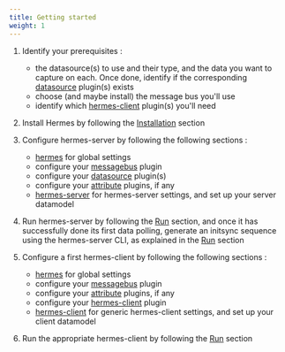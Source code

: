 ```yaml
---
title: Getting started
weight: 1
---
```


1. Identify your prerequisites :
    - the datasource(s) to use and their type, and the data you want to capture on each. Once done, identify if the corresponding [datasource](../configuration/plugins/datasources/) plugin(s) exists
    - choose (and maybe install) the message bus you'll use
    - identify which [hermes-client](../configuration/plugins/hermes-client/) plugin(s) you'll need

2. Install Hermes by following the [Installation](../installation/) section

3. Configure hermes-server by following the following sections :
    - [hermes](../hermes/) for global settings
    - configure your [messagebus](../configuration/plugins/messagebus_producers/) plugin
    - configure your [datasource](../configuration/plugins/datasources/) plugin(s)
    - configure your [attribute](../configuration/plugins/attributes/) plugins, if any
    - [hermes-server](../configuration/hermes-server/) for hermes-server settings, and set up your server datamodel

4. Run hermes-server by following the [Run](../run/) section, and once it has successfully done its first data polling, generate an initsync sequence using the hermes-server CLI, as explained in the [Run](../run/) section

5. Configure a first hermes-client by following the following sections :
    - [hermes](../hermes/) for global settings
    - configure your [messagebus](../configuration/plugins/messagebus_consumers/) plugin
    - configure your [attribute](../configuration/plugins/attributes/) plugins, if any
    - configure your [hermes-client](../configuration/plugins/hermes-client/) plugin
    - [hermes-client](../configuration/hermes-client/) for generic hermes-client settings, and set up your client datamodel

6. Run the appropriate hermes-client by following the [Run](../run/) section
